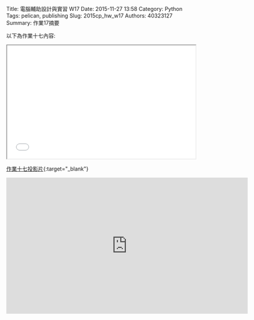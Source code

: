 Title: 電腦輔助設計與實習 W17
Date: 2015-11-27 13:58
Category: Python
Tags: pelican, publishing
Slug: 2015cp_hw_w17
Authors: 40323127
Summary: 作業17摘要

以下為作業十七內容:

<iframe src="40323127_w17.html" width="500" height="300"></iframe>

[作業十七投影片](40323127_w17.html){:target="_blank"}

<iframe width="640" height="360" src="https://www.youtube.com/embed/pBMQmXwqeSs" frameborder="0" allowfullscreen></iframe>

